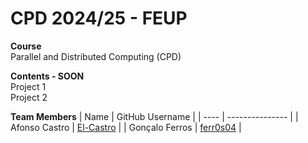 # CPD 2024/25 - FEUP

**Course**  
Parallel and Distributed Computing (CPD)

**Contents - SOON**  
Project 1  
Project 2  

**Team Members**
| Name | GitHub Username |
| ---- | --------------- |
| Afonso Castro | [El-Castro](https://github.com/El-Castro) |
| Gonçalo Ferros | [ferr0s04](https://github.com/ferr0s04) |